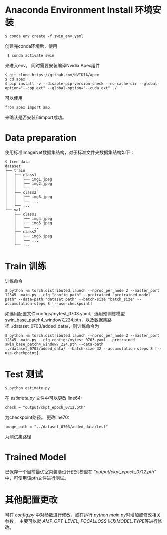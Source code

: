 ﻿# Anaconda Environment Install 环境安装

    $ conda env create -f swin_env.yaml
创建完conda环境后，使用

     $ conda activate swin
来进入env。
同时需要安装编译Nvidia Apex组件

    $ git clone https://github.com/NVIDIA/apex
    $ cd apex
    $ pip install -v --disable-pip-version-check --no-cache-dir --global-option="--cpp_ext" --global-option="--cuda_ext" ./
可以使用

    from apex import amp
来确认是否安装和import成功。
# Data preparation
使用标准ImageNet数据集结构，对于标准文件夹数据集结构如下：

    $ tree data
    dataset
    ├── train
    │   ├── class1
    │   │   ├── img1.jpeg
    │   │   ├── img2.jpeg
    │   │   └── ...
    │   ├── class2
    │   │   ├── img3.jpeg
    │   │   └── ...
    │   └── ...
    └── val
        ├── class1
        │   ├── img4.jpeg
        │   ├── img5.jpeg
        │   └── ...
        ├── class2
        │   ├── img6.jpeg
        │   └── ...
        └── ...


# Train 训练
训练命令

    $ python -m torch.distributed.launch --nproc_per_node 2 --master_port 12345  main.py --cfg "config path" --pretrained "pretrained_model path" --data-path "dataset path" --batch-size "batch_size" --accumulation-steps 8 [--use-checkpoint]

如选用配置文件configs/mytest_0703.yaml，选用预训练模型swin_base_patch4_window7_224.pth，以及数据集路径../dataset_0703/added_data/，则训练命令为

    $ python -m torch.distributed.launch --nproc_per_node 2 --master_port 12345  main.py --cfg configs/mytest_0703.yaml --pretrained swin_base_patch4_window7_224.pth --data-path ../dataset_0703/added_data/ --batch-size 32 --accumulation-steps 8 [--use-checkpoint]

# Test 测试

    $ python estimate.py
在 *estimate.py* 文件中可以更改 line64:

    check = "output/ckpt_epoch_0712.pth"
为checkpoint路径。
更改line70:

    image_path = "../dataset_0703/added_data/test"
为测试集路径

# Trained Model
已保存一个目前最优室内装潢设计识别模型在 *"output/ckpt_epoch_0712.pth"* 中，可使用该pth文件进行测试。

# 其他配置更改
可在 *config.py* 中对参数进行修改，或在运行 *python main.py*时增加或修改相关参数。
主要可以就 *AMP_OPT_LEVEL*, *FOCALLOSS* 以及*MODEL.TYPE*等进行修改。


